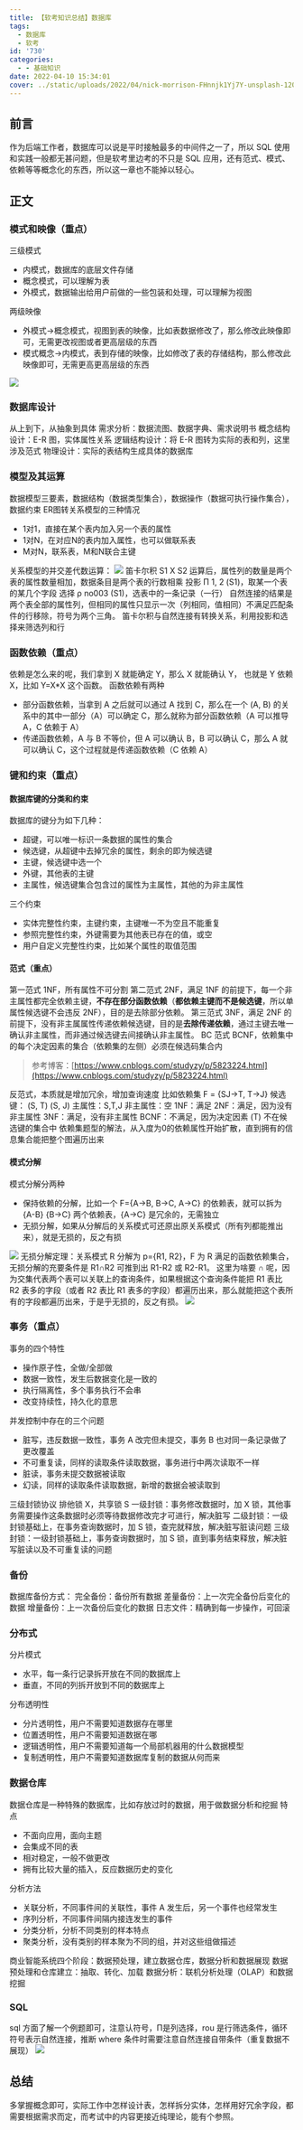 ```yaml
---
title: 【软考知识总结】数据库
tags:
  - 数据库
  - 软考
id: '730'
categories:
  - - 基础知识
date: 2022-04-10 15:34:01
cover: ../static/uploads/2022/04/nick-morrison-FHnnjk1Yj7Y-unsplash-1200x661.jpg
---
```




## 前言

作为后端工作者，数据库可以说是平时接触最多的中间件之一了，所以 SQL 使用和实践一般都无甚问题，但是软考里边考的不只是 SQL 应用，还有范式、模式、依赖等等概念化的东西，所以这一章也不能掉以轻心。

## 正文

### 模式和映像（重点）

三级模式

*   内模式，数据库的底层文件存储
*   概念模式，可以理解为表
*   外模式，数据输出给用户前做的一些包装和处理，可以理解为视图

两级映像

*   外模式->概念模式，视图到表的映像，比如表数据修改了，那么修改此映像即可，无需更改视图或者更高层级的东西
*   模式概念->内模式，表到存储的映像，比如修改了表的存储结构，那么修改此映像即可，无需更高更高层级的东西

[![](../static/uploads/2022/04/wp_editor_md_24213535b989932b0f11869057fc3dff.jpg)](../static/uploads/2022/04/wp_editor_md_24213535b989932b0f11869057fc3dff.jpg)

### 数据库设计

从上到下，从抽象到具体 需求分析：数据流图、数据字典、需求说明书 概念结构设计：E-R 图，实体属性关系 逻辑结构设计：将 E-R 图转为实际的表和列，这里涉及范式 物理设计：实际的表结构生成具体的数据库

### 模型及其运算

数据模型三要素，数据结构（数据类型集合），数据操作（数据可执行操作集合），数据约束 ER图转关系模型的三种情况

*   1对1，直接在某个表内加入另一个表的属性
*   1对N，在对应N的表内加入属性，也可以做联系表
*   M对N，联系表，M和N联合主键

关系模型的并交差代数运算： [![](../static/uploads/2022/04/wp_editor_md_ee9ee68ff22a55c33e194b5ae0c0a7c9.jpg)](../static/uploads/2022/04/wp_editor_md_ee9ee68ff22a55c33e194b5ae0c0a7c9.jpg) 笛卡尔积 S1 X S2 运算后，属性列的数量是两个表的属性数量相加，数据条目是两个表的行数相乘 投影 Π 1, 2 (S1)，取某一个表的某几个字段 选择 ρ no003 (S1)，选表中的一条记录（一行） 自然连接的结果是两个表全部的属性列，但相同的属性只显示一次（列相同，值相同）不满足匹配条件的行移除，符号为两个三角。 笛卡尔积与自然连接有转换关系，利用投影和选择来筛选列和行

### 函数依赖（重点）

依赖是怎么来的呢，我们拿到 X 就能确定 Y，那么 X 就能确认 Y， 也就是 Y 依赖 X，比如 Y=X\*X 这个函数。 函数依赖有两种

*   部分函数依赖，当拿到 A 之后就可以通过 A 找到 C，那么在一个 (A, B) 的关系中的其中一部分（A）可以确定 C，那么就称为部分函数依赖（A 可以推导 A，C 依赖于 A）
*   传递函数依赖，A 与 B 不等价，但 A 可以确认 B，B 可以确认 C，那么 A 就可以确认 C，这个过程就是传递函数依赖（C 依赖 A）

### 键和约束（重点）

#### 数据库键的分类和约束

数据库的键分为如下几种：

*   超键，可以唯一标识一条数据的属性的集合
*   候选键，从超键中去掉冗余的属性，剩余的即为候选键
*   主键，候选键中选一个
*   外键，其他表的主键
*   主属性，候选键集合包含过的属性为主属性，其他的为非主属性

三个约束

*   实体完整性约束，主键约束，主键唯一不为空且不能重复
*   参照完整性约束，外键需要为其他表已存在的值，或空
*   用户自定义完整性约束，比如某个属性的取值范围

#### 范式（重点）

第一范式 1NF，所有属性不可分割 第二范式 2NF，满足 1NF 的前提下，每一个非主属性都完全依赖主键，**不存在部分函数依赖**（**都依赖主键而不是候选键**，所以单属性候选键不会违反 2NF），目的是去除部分依赖。 第三范式 3NF，满足 2NF 的前提下，没有非主属属性传递依赖候选键，目的是**去除传递依赖**，通过主键去唯一确认非主属性，而非通过候选键去间接确认非主属性。 BC 范式 BCNF，依赖集中的每个决定因素的集合（依赖集的左侧）必须在候选码集合内

> 参考博客：[https://www.cnblogs.com/studyzy/p/5823224.html](https://www.cnblogs.com/studyzy/p/5823224.html)

反范式，本质就是增加冗余，增加查询速度 比如依赖集 F = {SJ->T, T->J} 候选键： (S, T) (S, J) 主属性：S,T,J 非主属性：空 1NF：满足 2NF：满足，因为没有非主属性 3NF：满足，没有非主属性 BCNF：不满足，因为决定因素 (T) 不在候选键的集合中 依赖集题型的解法，从入度为0的依赖属性开始扩散，直到拥有的信息集合能把整个图遍历出来

#### 模式分解

模式分解分两种

*   保持依赖的分解，比如一个 F={A->B, B->C, A->C} 的依赖表，就可以拆为 {A-B} {B->C} 两个依赖表，{A->C} 是冗余的，无需独立
*   无损分解，如果从分解后的关系模式可还原出原关系模式（所有列都能推出来），就是无损的，反之有损

[![](../static/uploads/2022/04/wp_editor_md_64fad68760721808a95e16ded6720128.jpg)](../static/uploads/2022/04/wp_editor_md_64fad68760721808a95e16ded6720128.jpg) 无损分解定理：关系模式 R 分解为 p={R1, R2}，F 为 R 满足的函数依赖集合，无损分解的充要条件是 R1∩R2 可推到出 R1-R2 或 R2-R1。 这里为啥要 ∩ 呢，因为交集代表两个表可以关联上的查询条件，如果根据这个查询条件能把 R1 表比 R2 表多的字段（或者 R2 表比 R1 表多的字段）都遍历出来，那么就能把这个表所有的字段都遍历出来，于是乎无损的，反之有损。 [![](../static/uploads/2022/04/wp_editor_md_30f8b763072ea62d368039a98af4876d.jpg)](../static/uploads/2022/04/wp_editor_md_30f8b763072ea62d368039a98af4876d.jpg)

### 事务（重点）

事务的四个特性

*   操作原子性，全做/全部做
*   数据一致性，发生后数据变化是一致的
*   执行隔离性，多个事务执行不会串
*   改变持续性，持久化的意思

并发控制中存在的三个问题

*   脏写，违反数据一致性，事务 A 改完但未提交，事务 B 也对同一条记录做了更改覆盖
*   不可重复读，同样的读取条件读取数据，事务进行中两次读取不一样
*   脏读，事务未提交数据被读取
*   幻读，同样的读取条件读取数据，新增的数据会被读取到

三级封锁协议 排他锁 X，共享锁 S 一级封锁：事务修改数据时，加 X 锁，其他事务需要操作这条数据时必须等待数据修改完才可进行，解决脏写 二级封锁：一级封锁基础上，在事务查询数据时，加 S 锁，查完就释放，解决脏写脏读问题 三级封锁：一级封锁基础上，事务查询数据时，加 S 锁，直到事务结束释放，解决脏写脏读以及不可重复读的问题

### 备份

数据库备份方式： 完全备份：备份所有数据 差量备份：上一次完全备份后变化的数据 增量备份：上一次备份后变化的数据 日志文件：精确到每一步操作，可回滚

### 分布式

分片模式

*   水平，每一条行记录拆开放在不同的数据库上
*   垂直，不同的列拆开放到不同的数据库上

分布透明性

*   分片透明性，用户不需要知道数据存在哪里
*   位置透明性，用户不需要知道数据在哪
*   逻辑透明性，用户不需要知道每一个局部机器用的什么数据模型
*   复制透明性，用户不需要知道数据库复制的数据从何而来

### 数据仓库

数据仓库是一种特殊的数据库，比如存放过时的数据，用于做数据分析和挖掘 特点

*   不面向应用，面向主题
*   会集成不同的表
*   相对稳定，一般不做更改
*   拥有比较大量的插入，反应数据历史的变化

分析方法

*   关联分析，不同事件间的关联性，事件 A 发生后，另一个事件也经常发生
*   序列分析，不同事件间隔内接连发生的事件
*   分类分析，分析不同类别的样本特点
*   聚类分析，没有类别的样本聚为不同的组，并对这些组做描述

商业智能系统四个阶段：数据预处理，建立数据仓库，数据分析和数据展现 数据预处理和仓库建立：抽取、转化、加载 数据分析：联机分析处理（OLAP）和数据挖掘

### SQL

sql 方面了解一个例题即可，注意认符号，Π是列选择，rou 是行筛选条件，循环符号表示自然连接，推断 where 条件时需要注意自然连接自带条件（重复数据不展现） [![](../static/uploads/2022/04/wp_editor_md_bff3697cbccfb363b7ef5ec93b692228.jpg)](../static/uploads/2022/04/wp_editor_md_bff3697cbccfb363b7ef5ec93b692228.jpg)

## 总结

多掌握概念即可，实际工作中怎样设计表，怎样拆分实体，怎样用好冗余字段，都需要根据需求而定，而考试中的内容更接近纯理论，能有个参照。
